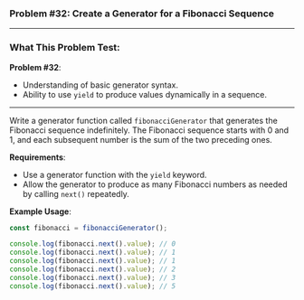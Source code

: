 ### Problem #32: Create a Generator for a Fibonacci Sequence

---

### What This Problem Test:

**Problem #32**:

-   Understanding of basic generator syntax.
-   Ability to use `yield` to produce values dynamically in a sequence.

---

Write a generator function called `fibonacciGenerator` that generates the Fibonacci sequence indefinitely. The Fibonacci sequence starts with 0 and 1, and each subsequent number is the sum of the two preceding ones.

**Requirements**:

-   Use a generator function with the `yield` keyword.
-   Allow the generator to produce as many Fibonacci numbers as needed by calling `next()` repeatedly.

**Example Usage**:

```javascript
const fibonacci = fibonacciGenerator();

console.log(fibonacci.next().value); // 0
console.log(fibonacci.next().value); // 1
console.log(fibonacci.next().value); // 1
console.log(fibonacci.next().value); // 2
console.log(fibonacci.next().value); // 3
console.log(fibonacci.next().value); // 5
```
